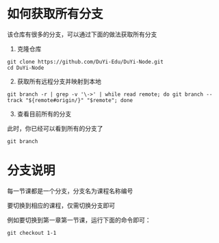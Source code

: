 # 如何获取所有分支

该仓库有很多的分支，可以通过下面的做法获取所有分支

1. 克隆仓库

  ```shell
  git clone https://github.com/DuYi-Edu/DuYi-Node.git
  cd DuYi-Node
  ```

2. 获取所有远程分支并映射到本地

  ```shell
  git branch -r | grep -v '\->' | while read remote; do git branch --track "${remote#origin/}" "$remote"; done
  ```

3. 查看目前所有的分支

  此时，你已经可以看到所有的分支了

  ```shell
  git branch
  ```

# 分支说明

每一节课都是一个分支，分支名为课程名称编号

要切换到相应的课程，仅需切换分支即可

例如要切换到第一章第一节课，运行下面的命令即可：

```shell
git checkout 1-1
```



